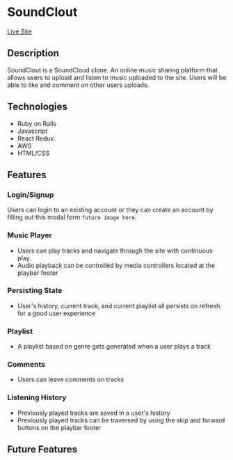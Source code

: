 # SoundClout

[Live Site](https://kenny-fsp.herokuapp.com/#/)

## Description
SoundClout is a SoundCloud clone. An online music sharing platform that allows users to upload and listen to music uploaded to the site. Users will be able to like and comment on other users uploads.

## Technologies
* Ruby on Rails
* Javascript
* React Redux
* AWS
* HTML/CSS

## Features

### Login/Signup
Users can login to an existing account or they can create an account by filling out this modal form `future image here`.

### Music Player
* Users can play tracks and navigate through the site with continuous play.
* Audio playback can be controlled by media controllers located at the playbar footer 

### Persisting State
* User's history, current track, and current playlist all persists on refresh for a good user experience

### Playlist
* A playlist based on genre gets generated when a user plays a track

### Comments
* Users can leave comments on tracks

### Listening History
* Previously played tracks are saved in a user's history
* Previously played tracks can be traversed by using the skip and forward buttons on the playbar footer

## Future Features
